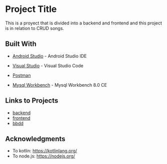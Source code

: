 # Project Title

This is a proyect that is divided into a backend and frontend and this project is in relation to CRUD songs. 

## Built With

* [Android Studio](https://developer.android.com//) - Android Studio IDE

* [Visual Studio](https://code.visualstudio.com/) - Visual Studio Code

* [Postman](https://documenter.getpostman.com/view/13225722/TVYF7dz7#685397a7-0263-43d3-9caf-b2b4c58aa37b/)

* [Mysql Workbench](https://www.mysql.com/products/workbench/) - Mysql Workbench 8.0 CE

## Links to Projects

* [backend](https://github.com/elbrus19/KotlinNodeSongs/tree/master/backend)
* [frontend](https://github.com/elbrus19/KotlinNodeSongs/tree/master/frontend)
* [bbdd](https://github.com/elbrus19/KotlinNodeSongs/blob/master/backend/db_songs_songs.sql)



## Acknowledgments

* To kotlin: https://kotlinlang.org/
* To node.js: https://nodejs.org/
